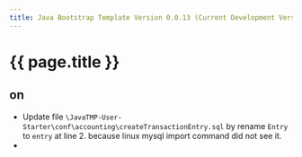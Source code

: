 ```yaml
---
title: Java Bootstrap Template Version 0.0.13 (Current Development Version)
---
```

# {{ page.title }}

## on
- Update file `\JavaTMP-User-Starter\conf\accounting\createTransactionEntry.sql` by rename `Entry` to `entry` at line 2. because
linux mysql import command did not see it.
- 
